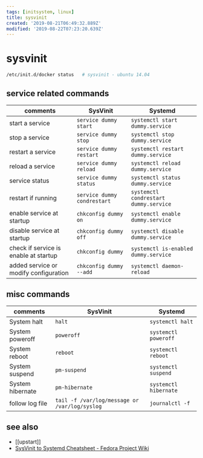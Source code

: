 ```yaml
---
tags: [initsystem, linux]
title: sysvinit
created: '2019-08-21T06:49:32.889Z'
modified: '2019-08-22T07:23:20.639Z'
---
```


# sysvinit

```sh
/etc/init.d/docker status   # sysvinit - ubuntu 14.04
```

## service related commands

| comments          | SysVinit                | Systemd   |
|--                 |--                       |--         |
| start a service   | `service dummy start`   | `systemctl start dummy.service`   |
| stop a service    | `service dummy stop`    | `systemctl stop dummy.service`    |
| restart a service | `service dummy restart` | `systemctl restart dummy.service` |
| reload a service  | `service dummy reload`  | `systemctl reload dummy.service`  |
| service status    | `service dummy status`  | `systemctl status dummy.service`  |
| restart if running                      | `service dummy condrestart`   | `systemctl condrestart dummy.service` |
| enable service at startup               | `chkconfig dummy on`          | `systemctl enable dummy.service`      |
| disable service at startup              | `chkconfig dummy off`         | `systemctl disable dummy.service`     |
| check if service is enable at startup   | `chkconfig dummy`             | `systemctl is-enabled dummy.service`  |
| added service or modify configuration   | `chkconfig dummy --add`       | `systemctl daemon-reload`             |

## misc commands

| comments | SysVinit | Systemd |
|--|--|--|
| System halt       | `halt`            | `systemctl halt`      |
| System poweroff   | `poweroff`        | `systemctl poweroff`  |
| System reboot     | `reboot`          | `systemctl reboot`    |
| System suspend    | `pm-suspend`      | `systemctl suspend`   |
| System hibernate  | `pm-hibernate`    | `systemctl hibernate` |
| follow log file   | `tail -f /var/log/message or /var/log/syslog`   | `journalctl -f`   |

## see also

- [[upstart]]
- [SysVinit to Systemd Cheatsheet - Fedora Project Wiki](https://fedoraproject.org/wiki/SysVinit_to_Systemd_Cheatsheet)
